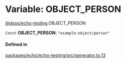 # Variable: OBJECT\_PERSON

[@dxos/echo-testing](../modules/dxos_echo_testing.md).OBJECT_PERSON

 `Const` **OBJECT\_PERSON**: ``"example:object/person"``

#### Defined in

[packages/echo/echo-testing/src/generator.ts:13](https://github.com/dxos/dxos/blob/main/packages/echo/echo-testing/src/generator.ts#L13)
